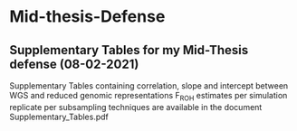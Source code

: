 # Mid-thesis-Defense
## Supplementary Tables for my Mid-Thesis defense (08-02-2021)

Supplementary Tables containing correlation, slope and intercept between WGS and reduced genomic representations F<sub>ROH</sub> estimates per simulation replicate per subsampling techniques are available in the document Supplementary_Tables.pdf

